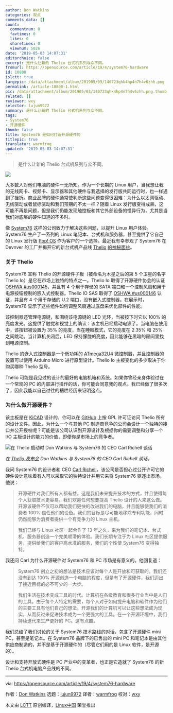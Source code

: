 ```yaml
---
author: Don Watkins
categories: 观点
comments_data: []
count:
  commentnum: 0
  favtimes: 0
  likes: 0
  sharetimes: 0
  viewnum: 5026
date: '2019-05-03 14:07:31'
editorchoice: false
excerpt: 是什么让新的 Thelio 台式机系列与众不同。
fromurl: https://opensource.com/article/19/4/system76-hardware
id: 10808
islctt: true
largepic: /data/attachment/album/201905/03/140723qhk4hp4n7h4v6zhh.png
permalink: /article-10808-1.html
pic: /data/attachment/album/201905/03/140723qhk4hp4n7h4v6zhh.png.thumb.jpg
related: []
reviewer: wxy
selector: lujun9972
summary: 是什么让新的 Thelio 台式机系列与众不同。
tags:
- System76
- 开源硬件
thumb: false
title: System76 是如何打造开源硬件的
titlepic: true
translator: warmfrog
updated: '2019-05-03 14:07:31'
---
```



> 
> 是什么让新的 Thelio 台式机系列与众不同。
> 
> 
> 


![](/data/attachment/album/201905/03/140723qhk4hp4n7h4v6zhh.png)


大多数人对他们电脑的硬件一无所知。作为一个长期的 Linux 用户，当我想让我的无线网卡、视频卡、显示器和其他硬件与我选择的发行版共同运行时，也一样遇到了挫折。商业品牌的硬件通常使判断这些问题变得很困难：为什么以太网驱动、无线驱动或者鼠标驱动和我们预期的不太一样？随着 Linux 发行版变得成熟，这可能不再是问题，但是我们仍能发现触控板和其它外部设备的怪异行为，尤其是当我们对底层的硬件知道的不多时。


像 [System76](https://system76.com/) 这样的公司致力于解决这些问题，以提升 Linux 用户体验。System76 生产了一系列的 Linux 笔记本、台式机和服务器，甚至提供了它自己的 Linux 发行版 [Pop! OS](https://opensource.com/article/18/1/behind-scenes-popos-linux) 作为客户的一个选择。最近我有幸参观了 System76 在 Devnver 的工厂并揭开它的新台式机产品线 [Thelio](https://system76.com/desktops) [的神秘面纱](https://system76.com/desktops)。


### 关于 Thelio


System76 宣称 Thelio 的开源硬件子板（被命名为木星之后的第 5 个卫星的名字 Thelio Io）是它在市场上独特的特点之一。Thelio Io 取得了开源硬件协会的认证 [OSHWA #us000145](https://certification.oshwa.org/us000145.html)，并且有 4 个用于存储的 SATA 端口和一个控制风扇和用于电源按钮控制的嵌入式控制器。Thelio IO SAS 取得了 [OSHWA #us000146](https://certification.oshwa.org/us000146.html) 认证，并且有 4 个用于存储的 U.2 端口，没有嵌入式控制器。在展示时，System76 显示了这些组件如何调整风扇通过底盘来优化部件的性能。


该控制器还管理电源键，和围绕该电源键的 LED 光环，当被按下时它以 100% 的亮度发光。这提供了触觉和视觉上的确认：该主机已经启动电源了。当电脑在使用中，该按钮被设置为 35% 的亮度，当在睡眠模式，它的亮度在 2.35% 和 25% 之间跳动。当计算机关闭后，LED 保持朦胧的亮度，因此能够在黑暗的房间里找到电源控制。


Thelio 的嵌入式控制器是一个低功耗的 [ATmega32U4](https://www.microchip.com/wwwproducts/ATmega32u4) 微控制器，并且控制器的设置可以使用 Arduino Micro 进行原型设计。Thelio Io 主板变化的多少取决于你购买哪种 Thelio 型号。


Thelio 可能是我见过的设计的最好的电脑机箱和系统。如果你曾经亲身体验过在一个常规的 PC 的内部进行操作的话，你可能会同意我的观点。我已经做了很多次了，因此我能以自己过往的糟糕经历来证明这点。


### 为什么做开源硬件？


该主板是在 [KiCAD](http://kicad-pcb.org/) 设计的，你可以在 [GitHub](https://github.com/system76/thelio-io) 上按 GPL 许可证访问 Thelio 所有的设计文件。因此，为什么一个与其他 PC 制造商竞争的公司会设计一个独特的接口并公开授权呢？可能是该公司认识到开源设计及根据你的需要调整和分享一个 I/O 主板设计的能力的价值，即便你是市场上的竞争者。


![在 Thelio 启动时 Don Watkins 与 System76 的 CEO Carl Richell 谈话](/data/attachment/album/201905/03/140738u7shdetwdoostzsp.jpg "Don Watkins speaks with System76 CEO Carl Richell at the Thelio launch event.")


*在 [Thelio 发布会](https://trevgstudios.smugmug.com/System76/121418-Thelio-Press-Event/i-FKWFxFv) Don Watkins 与 System76 的 CEO Carl Richell 谈话。*


我问 System76 的设计者和 CEO [Carl Richell](https://www.linkedin.com/in/carl-richell-9435781)，该公司是否担心过公开许可它的硬件设计意味着有人可以采取它的独特设计并用它来将 System76 驱逐出市场。他说：



> 
> 开源硬件对我们所有人都有益。这是我们未来提升技术的方式，并且使得每个人获取技术更容易。我们欢迎任何想要提高 Thelio 设计的人来这么做。开源该硬件不仅可以帮助我们更快的改进我们的电脑，并且能够使我们的消费者 100% 信任他们的设备。我们的目标是尽可能地移除专利功能，同时仍然能够为消费者提供一个有竞争力的 Linux 主机。
> 
> 
> 我们已经与 Linux 社区一起合作了 13 年之久，来为我们的笔记本、台式机、服务器创造一个完美顺滑的体验。我们长期专注于为 Linux 社区提供服务，提供给我们的客户高水准的服务，我们的个性使 System76 变得独特。
> 
> 
> 


我还问 Carl 为什么开源硬件对 System76 和 PC 市场是有意义的。他回复道：



> 
> System76 创立之初的想法是技术应该对每个人是开放和可获取的。我们还没有到达 100% 开源创造一个电脑的程度，但是有了开源硬件，我们迈出了接近目标的必不可少的一大步。
> 
> 
> 我们生活在技术变成工具的时代。计算机在各级教育和很多行业当中是人们的工具。由于每个人特定的需要，每个人对于如何提升电脑和软件作为他们的主要工具有他们自己的想法。开源我们的计算机可以让这些想法成为现实，从而反过来促进技术成为一个更强大的工具。在一个开源环境中，我们持续迭代来生产更好的 PC。这有点酷。
> 
> 
> 


我们总结了我们讨论的关于 System76 技术路线的对话，包含了开源硬件 mini PC，甚至是笔记本。在 System76 品牌下的已售出的 mini PC 和笔记本是由其他供应商制造的，并不是基于开源硬件的（尽管它们用的是 Linux 软件，是开源的）。


设计和支持开放式硬件是 PC 产业中的变革者，也正是它造就了 System76 的新 Thelio 台式机电脑产品线的不同。




---


via: <https://opensource.com/article/19/4/system76-hardware>


作者：[Don Watkins](https://opensource.com/users/don-watkins) 选题：[lujun9972](https://github.com/lujun9972) 译者：[warmfrog](https://github.com/warmfrog) 校对：[wxy](https://github.com/wxy)


本文由 [LCTT](https://github.com/LCTT/TranslateProject) 原创编译，[Linux中国](https://linux.cn/) 荣誉推出